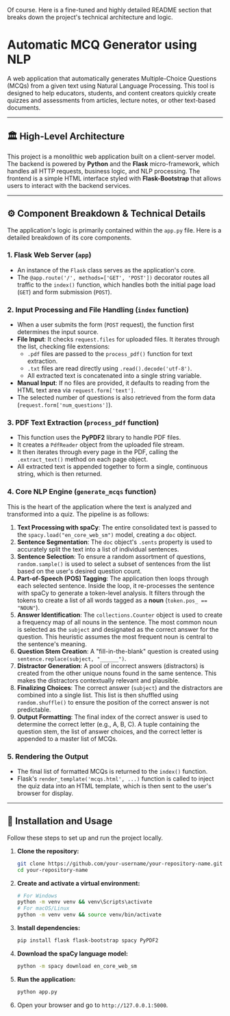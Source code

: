 Of course. Here is a fine-tuned and highly detailed README section that breaks down the project's technical architecture and logic.

# Automatic MCQ Generator using NLP

A web application that automatically generates Multiple-Choice Questions (MCQs) from a given text using Natural Language Processing. This tool is designed to help educators, students, and content creators quickly create quizzes and assessments from articles, lecture notes, or other text-based documents.

-----

## 🏛️ High-Level Architecture

This project is a monolithic web application built on a client-server model. The backend is powered by **Python** and the **Flask** micro-framework, which handles all HTTP requests, business logic, and NLP processing. The frontend is a simple HTML interface styled with **Flask-Bootstrap** that allows users to interact with the backend services.

-----

## ⚙️ Component Breakdown & Technical Details

The application's logic is primarily contained within the `app.py` file. Here is a detailed breakdown of its core components.

### 1\. Flask Web Server (`app`)

  * An instance of the `Flask` class serves as the application's core.
  * The `@app.route('/', methods=['GET', 'POST'])` decorator routes all traffic to the `index()` function, which handles both the initial page load (`GET`) and form submission (`POST`).

### 2\. Input Processing and File Handling (`index` function)

  * When a user submits the form (`POST` request), the function first determines the input source.
  * **File Input**: It checks `request.files` for uploaded files. It iterates through the list, checking file extensions:
      * `.pdf` files are passed to the `process_pdf()` function for text extraction.
      * `.txt` files are read directly using `.read().decode('utf-8')`.
      * All extracted text is concatenated into a single string variable.
  * **Manual Input**: If no files are provided, it defaults to reading from the HTML text area via `request.form['text']`.
  * The selected number of questions is also retrieved from the form data (`request.form['num_questions']`).

### 3\. PDF Text Extraction (`process_pdf` function)

  * This function uses the **PyPDF2** library to handle PDF files.
  * It creates a `PdfReader` object from the uploaded file stream.
  * It then iterates through every page in the PDF, calling the `.extract_text()` method on each page object.
  * All extracted text is appended together to form a single, continuous string, which is then returned.

### 4\. Core NLP Engine (`generate_mcqs` function)

This is the heart of the application where the text is analyzed and transformed into a quiz. The pipeline is as follows:

1.  **Text Processing with spaCy**: The entire consolidated text is passed to the `spacy.load("en_core_web_sm")` model, creating a `doc` object.
2.  **Sentence Segmentation**: The `doc` object's `.sents` property is used to accurately split the text into a list of individual sentences.
3.  **Sentence Selection**: To ensure a random assortment of questions, `random.sample()` is used to select a subset of sentences from the list based on the user's desired question count.
4.  **Part-of-Speech (POS) Tagging**: The application then loops through each selected sentence. Inside the loop, it re-processes the sentence with spaCy to generate a token-level analysis. It filters through the tokens to create a list of all words tagged as a **noun** (`token.pos_ == "NOUN"`).
5.  **Answer Identification**: The `collections.Counter` object is used to create a frequency map of all nouns in the sentence. The most common noun is selected as the `subject` and designated as the correct answer for the question. This heuristic assumes the most frequent noun is central to the sentence's meaning.
6.  **Question Stem Creation**: A "fill-in-the-blank" question is created using `sentence.replace(subject, "______")`.
7.  **Distractor Generation**: A pool of incorrect answers (distractors) is created from the other unique nouns found in the same sentence. This makes the distractors contextually relevant and plausible.
8.  **Finalizing Choices**: The correct answer (`subject`) and the distractors are combined into a single list. This list is then shuffled using `random.shuffle()` to ensure the position of the correct answer is not predictable.
9.  **Output Formatting**: The final index of the correct answer is used to determine the correct letter (e.g., A, B, C). A tuple containing the question stem, the list of answer choices, and the correct letter is appended to a master list of MCQs.

### 5\. Rendering the Output

  * The final list of formatted MCQs is returned to the `index()` function.
  * Flask's `render_template('mcqs.html', ...)` function is called to inject the quiz data into an HTML template, which is then sent to the user's browser for display.

-----

## 🚀 Installation and Usage

Follow these steps to set up and run the project locally.

1.  **Clone the repository:**
    ```sh
    git clone https://github.com/your-username/your-repository-name.git
    cd your-repository-name
    ```
2.  **Create and activate a virtual environment:**
    ```sh
    # For Windows
    python -m venv venv && venv\Scripts\activate
    # For macOS/Linux
    python -m venv venv && source venv/bin/activate
    ```
3.  **Install dependencies:**
    ```sh
    pip install flask flask-bootstrap spacy PyPDF2
    ```
4.  **Download the spaCy language model:**
    ```sh
    python -m spacy download en_core_web_sm
    ```
5.  **Run the application:**
    ```sh
    python app.py
    ```
6.  Open your browser and go to `http://127.0.0.1:5000`.
